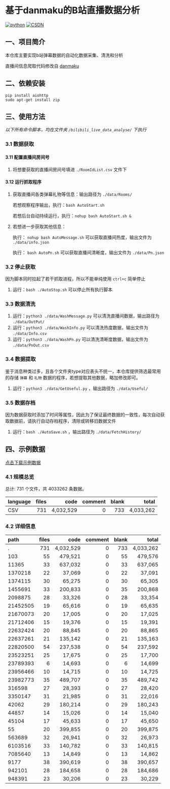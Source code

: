 # 基于danmaku的B站直播数据分析

[![python](https://img.shields.io/badge/python-%3E=3.7.x-green.svg)](https://www.python.org/)
[![CSDN](https://img.shields.io/badge/CSDN-%E5%92%B8%E9%B1%BC%E5%92%B8-66ccff)](https://blog.csdn.net/qq_43724306)

<!-- ![GitHub All Releases](https://img.shields.io/github/downloads/LittleSaltFish/bilibili_live_data_analyse/total) -->

## 一、项目简介

本仓库主要实现b站弹幕数据的自动化数据采集、清洗和分析

直播间信息爬取代码修改自 [danmaku](https://github.com/THMonster/danmaku)

## 二、依赖安装

```
pip install aiohttp
sudo apt-get install zip
```

## 三、使用方法

_以下所有命令脚本，均在文件夹 `/bilibili_live_data_analyse/` 下执行_

### 3.1 数据获取

#### 3.11 配置直播间房间号

1. 将想要获取的直播间房间号填进 `./RoomIdList.csv` 文件下

#### 3.12 运行抓取程序

1. 获取直播间各类弹幕礼物等信息：输出路径为 `./data/Rooms/`

   若想观察程序输出，执行：`bash AutoStart.sh`

   若想后台自动持续运行，执行：`nohup bash AutoStart.sh &`
2. 若想进一步获取其他信息：

   执行： `nohup bash AutoMessage.sh` 可以获取直播间热度，输出文件为 `./data/info.json`

   执行： `bash AutoPn.sh` 可以获取直播间清晰度，输出文件为 `./data/Pn.json`

### 3.2 停止获取

因为脚本同时拉起了若干抓取进程，所以不能单纯使用  `ctrl+c` 简单停止

1. 运行：`bash ./AutoStop.sh` 可以停止所有执行脚本

### 3.3 数据清洗

1. 运行：`python3 ./data/WashMessage.py` 可以清洗直播间数据，输出路径为 `./data/OutPut/`
2. 运行：`python3 ./data/WashInfo.py` 可以清洗热度数据，输出文件为 `./data/Info.csv`
3. 运行：`python3 ./data/WashPn.py` 可以清洗清晰度数据，输出文件为 `./data/PnOut.csv`

### 3.4 数据提取

鉴于消息种类过多，且各个文件夹type对应表头不统一，本仓库提供筛选最常用的存储 `弹幕` 和 `礼物` 数据的程序，若想提取其他数据，略加修改即可。

1. 运行：`python3 ./data/GetUseful.py` ，输出路径为 `./data/Useful/`

### 3.5 数据存档

因为数据获取时添加了时间等属性，因此为了保证最终数据的一致性，每次自动获取数据前，请执行自动存档程序，清除或转移旧数据文件

1. 运行：`bash ./AutoSave.sh` ，输出路径为 `./data/FetchHistory/`

## 四、示例数据

[点击下载示例数据](https://pan.baidu.com/s/1PwkThjltpEeBQ6cp5v3CaQ?pwd=2233 "提取码：2233")

### 4.1 规模总览

总计: 731 个文件，共 4033262 条数据。

| language | files |      code | comment | blank |     total |
| :------- | ----: | --------: | ------: | ----: | --------: |
| CSV      |   731 | 4,032,529 |       0 |   733 | 4,033,262 |

### 4.2 详细信息

| path     | files |      code | comment | blank |     total |
| :------- | ----: | --------: | ------: | ----: | --------: |
| .        |   731 | 4,032,529 |       0 |   733 | 4,033,262 |
| 103      |    55 |   479,521 |       0 |    55 |   479,576 |
| 11365    |    33 |   637,032 |       0 |    33 |   637,065 |
| 1370218  |    22 |    37,069 |       0 |    22 |    37,091 |
| 1374115  |    30 |    65,275 |       0 |    30 |    65,305 |
| 1455691  |    33 |   200,833 |       0 |    35 |   200,868 |
| 2098875  |    28 |    33,326 |       0 |    28 |    33,354 |
| 21452505 |    19 |    65,616 |       0 |    19 |    65,635 |
| 21670073 |    20 |    17,005 |       0 |    20 |    17,025 |
| 21712406 |    15 |    19,376 |       0 |    15 |    19,391 |
| 22632424 |    20 |    88,845 |       0 |    20 |    88,865 |
| 22637261 |    21 |   135,142 |       0 |    21 |   135,163 |
| 22820500 |    54 |   237,538 |       0 |    54 |   237,592 |
| 23523251 |    25 |    17,675 |       0 |    25 |    17,700 |
| 23789393 |     6 |    14,693 |       0 |     6 |    14,699 |
| 23956466 |    10 |    14,715 |       0 |    10 |    14,725 |
| 23982773 |    35 |   489,707 |       0 |    35 |   489,742 |
| 316598   |    27 |    28,393 |       0 |    27 |    28,420 |
| 3350147  |    31 |    21,985 |       0 |    31 |    22,016 |
| 42062    |    29 |   180,214 |       0 |    29 |   180,243 |
| 44857    |    14 |    15,026 |       0 |    14 |    15,040 |
| 45104    |    17 |    45,633 |       0 |    17 |    45,650 |
| 55       |    20 |   399,855 |       0 |    20 |   399,875 |
| 563689   |    32 |    26,941 |       0 |    32 |    26,973 |
| 6103516  |    33 |   140,782 |       0 |    33 |   140,815 |
| 7085640  |    13 |    14,849 |       0 |    13 |    14,862 |
| 9177     |    38 |   390,619 |       0 |    38 |   390,657 |
| 942101   |    28 |   184,658 |       0 |    28 |   184,686 |
| 948391   |    23 |    30,206 |       0 |    23 |    30,229 |
